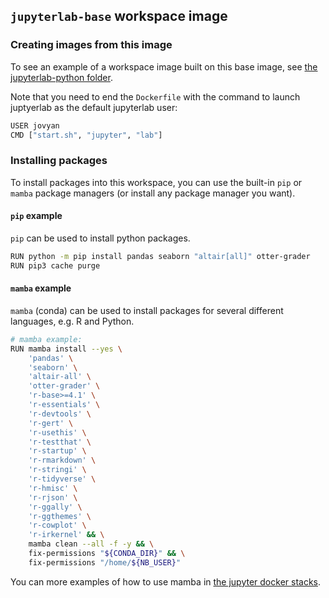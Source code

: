 ## `jupyterlab-base` workspace image

### Creating images from this image

To see an example of a workspace image
built on this base image,
see [the jupyterlab-python folder](../jupyterlab-python).

Note that you need to end the `Dockerfile` with the command
to launch juptyerlab as the default jupyterlab user:

```bash
USER jovyan
CMD ["start.sh", "jupyter", "lab"]
```

### Installing packages

To install packages into this workspace,
you can use the built-in `pip` or `mamba` package managers
(or install any package manager you want).

#### `pip` example

`pip` can be used to install python packages.

```bash
RUN python -m pip install pandas seaborn "altair[all]" otter-grader
RUN pip3 cache purge
```

#### `mamba` example

`mamba` (conda) can be used to install packages
for several different languages,
e.g. R and Python.

```bash
# mamba example:
RUN mamba install --yes \
    'pandas' \
    'seaborn' \
    'altair-all' \
    'otter-grader' \
    'r-base>=4.1' \
    'r-essentials' \
    'r-devtools' \
    'r-gert' \
    'r-usethis' \
    'r-testthat' \
    'r-startup' \
    'r-rmarkdown' \
    'r-stringi' \
    'r-tidyverse' \
    'r-hmisc' \
    'r-rjson' \
    'r-ggally' \
    'r-ggthemes' \
    'r-cowplot' \
    'r-irkernel' && \
    mamba clean --all -f -y && \
    fix-permissions "${CONDA_DIR}" && \
    fix-permissions "/home/${NB_USER}"
```

You can more examples of how to use mamba
in [the jupyter docker stacks](https://github.com/jupyter/docker-stacks/blob/main/images/r-notebook/Dockerfile#L31-L54).
